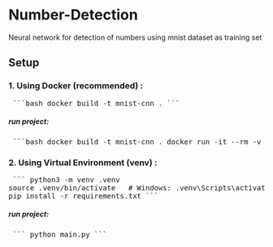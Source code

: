 # Number-Detection
Neural network for detection of numbers using mnist dataset as training set

## Setup

### 1. Using Docker (recommended) :
<pre> ```bash docker build -t mnist-cnn . ``` </pre>

##### run project:
<pre> ```bash docker build -t mnist-cnn . docker run -it --rm -v $(pwd):/app mnist-cnn ``` </pre>


### 2. Using Virtual Environment (venv) :
<pre> ``` python3 -m venv .venv 
source .venv/bin/activate   # Windows: .venv\Scripts\activate 
pip install -r requirements.txt ``` </pre>

##### run project:
<pre> ``` python main.py ``` </pre>


